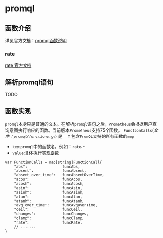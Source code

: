 # promql

## 函数介绍
详见官方文档：[promql函数说明](https://prometheus.io/docs/prometheus/latest/querying/functions/)

### rate

[rate 官方文档](https://prometheus.io/docs/prometheus/latest/querying/functions/#rate)



## 解析promql语句
TODO

## 函数实现
`promql`本身只是普通的文本。在解析`promql`语句之后，`Prometheus`会根据用户查询意图执行响应的函数。当前版本`Prometheus`支持75个函数。
`FunctionCalls`(*文件：`promql/functions.go`*) 是一个包含`PromQL`支持的所有函数的`map`：
- `key`:`promql`中的函数名。例如：`rate`、··
- `value`:具体执行实现函数

```
var FunctionCalls = map[string]FunctionCall{
	"abs":                funcAbs,
	"absent":             funcAbsent,
	"absent_over_time":   funcAbsentOverTime,
	"acos":               funcAcos,
	"acosh":              funcAcosh,
	"asin":               funcAsin,
	"asinh":              funcAsinh,
	"atan":               funcAtan,
	"atanh":              funcAtanh,
	"avg_over_time":      funcAvgOverTime,
	"ceil":               funcCeil,
	"changes":            funcChanges,
	"clamp":              funcClamp,
    "rate":               funcRate,
    // .......
}
```